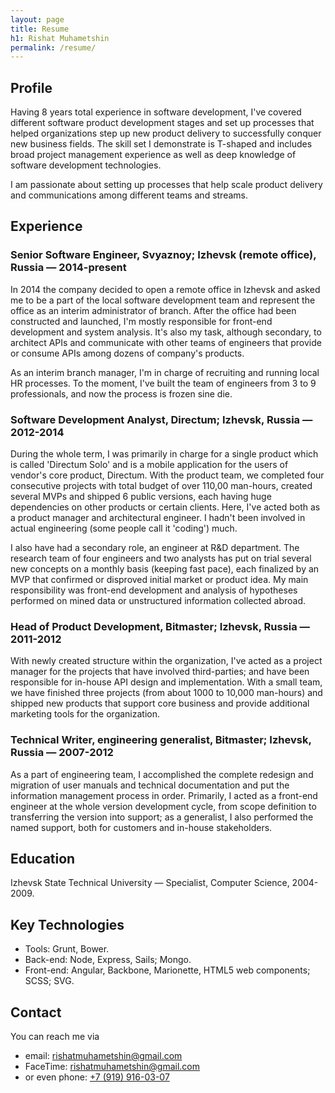 ```yaml
---
layout: page
title: Resume
h1: Rishat Muhametshin
permalink: /resume/
---
```


## Profile

Having 8 years total experience in software development, I've covered different software product development stages and set up processes that helped organizations step up new product delivery to successfully conquer new business fields. The skill set I demonstrate is T-shaped and includes broad project management experience as well as deep knowledge of software development technologies.

I am passionate about setting up processes that help scale product delivery and communications among different teams and streams.

## Experience

### Senior Software Engineer, Svyaznoy; Izhevsk (remote office), Russia — 2014-present

In 2014 the company decided to open a remote office in Izhevsk and asked me to be a part of the local software development team and represent the office as an interim administrator of branch. After the office had been constructed and launched, I'm mostly responsible for front-end development and system analysis. It's also my task, although secondary, to architect APIs and communicate with other teams of engineers that provide or consume APIs among dozens of company's products.

As an interim branch manager, I'm in charge of recruiting and running local HR processes. To the moment, I've built the team of engineers from 3 to 9 professionals, and now the process is frozen sine die.


### Software Development Analyst, Directum; Izhevsk, Russia — 2012-2014

During the whole term, I was primarily in charge for a single product which is called 'Directum Solo' and is a mobile application for the users of vendor's core product, Directum. With the product team, we completed four consecutive projects with total budget of over 110,00 man-hours, created several MVPs and shipped 6 public versions, each having huge dependencies on other products or certain clients. Here, I've acted both as a product manager and architectural engineer. I hadn't been involved in actual engineering (some people call it 'coding') much.

I also have had a secondary role, an engineer at R&D department. The research team of four engineers and two analysts has put on trial several new concepts on a monthly basis (keeping fast pace), each finalized by an MVP that confirmed or disproved initial market or product idea. My main responsibility was front-end development and analysis of hypotheses performed on mined data or unstructured information collected abroad.


### Head of Product Development, Bitmaster; Izhevsk, Russia — 2011-2012

With newly created structure within the organization, I've acted as a project manager for the projects that have involved third-parties; and have been responsible for in-house API design and implementation. With a small team, we have finished three projects (from about 1000 to 10,000 man-hours) and shipped new products that support core business and provide additional marketing tools for the organization.


### Technical Writer, engineering generalist, Bitmaster; Izhevsk, Russia — 2007-2012

As a part of engineering team, I accomplished the complete redesign and migration of user manuals and technical documentation and put the information management process in order. Primarily, I acted as a front-end engineer at the whole version development cycle, from scope definition to transferring the version into support; as a generalist, I also performed the named support, both for customers and in-house stakeholders.

## Education
Izhevsk State Technical University — Specialist, Computer Science, 2004-2009.

## Key Technologies

* Tools: Grunt, Bower.
* Back-end: Node, Express, Sails; Mongo.
* Front-end: Angular, Backbone, Marionette, HTML5 web components; SCSS; SVG.

## Contact

You can reach me via

* email: [rishatmuhametshin@gmail.com](mailto:rishatmuhametshin@gmail.com)
* FaceTime: [rishatmuhametshin@gmail.com](facetime:rishatmuhametshin@gmail.com)
* or even phone: [+7 (919) 916-03-07](tel:+79199160307)
